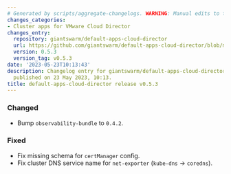 ```yaml
---
# Generated by scripts/aggregate-changelogs. WARNING: Manual edits to this files will be overwritten.
changes_categories:
- Cluster apps for VMware Cloud Director
changes_entry:
  repository: giantswarm/default-apps-cloud-director
  url: https://github.com/giantswarm/default-apps-cloud-director/blob/master/CHANGELOG.md#053---2023-05-23
  version: 0.5.3
  version_tag: v0.5.3
date: '2023-05-23T10:13:43'
description: Changelog entry for giantswarm/default-apps-cloud-director version 0.5.3,
  published on 23 May 2023, 10:13.
title: default-apps-cloud-director release v0.5.3
---
```


### Changed
- Bump `observability-bundle` to `0.4.2`.
### Fixed
- Fix missing schema for `certManager` config.
- Fix cluster DNS service name for `net-exporter` (`kube-dns` -> `coredns`).
